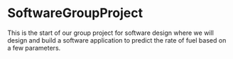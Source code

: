 # SoftwareGroupProject
This is the start of our group project for software design where we will design and build a software application to predict the rate of fuel based on a few parameters.
